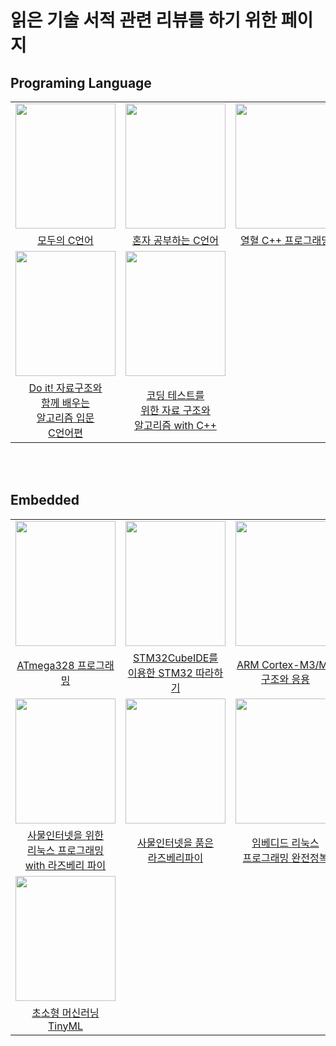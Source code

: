 # 읽은 기술 서적 관련 리뷰를 하기 위한 페이지

## Programing Language
||||||
|:---:|:---:|:---:|:---:|:---:|
|<img src="https://user-images.githubusercontent.com/87363461/150676139-a7cdb20d-31c5-4b92-adea-04fe6188b85e.JPG" width="160" height="200">|<img src="https://user-images.githubusercontent.com/87363461/150676348-4b6ba6e9-2f0a-49c3-9b8a-9ad8a1a8cb64.JPG" width="160" height="200">|<img src="https://user-images.githubusercontent.com/87363461/150676442-c54e4ca4-42f6-4151-9e74-76207e1f7978.JPG" width="160" height="200">|<img src="https://user-images.githubusercontent.com/87363461/150676748-b65d827b-fcef-4244-a420-161be90feba2.JPG" width="160" height="200">|<img src="https://user-images.githubusercontent.com/87363461/150676826-d52cd80e-57ae-4db1-a59a-b22f396fc4e3.JPG" width="160" height="200">|
|[모두의 C언어](https://github.com/JeHeeYu/Book-Reviews/blob/main/Language/%EB%AA%A8%EB%91%90%EC%9D%98%20C%EC%96%B8%EC%96%B4)|[혼자 공부하는 C언어](https://github.com/JeHeeYu/Book-Reviews/tree/main/Language)|[열혈 C++ 프로그래밍](https://github.com/JeHeeYu/Book-Reviews/tree/main/Language)|[이것이 C++이다](https://github.com/JeHeeYu/Book-Reviews/blob/main/Language/%EC%9D%B4%EA%B2%83%EC%9D%B4%20C%2B%2B%EC%9D%B4%EB%8B%A4)|[Do it! 점프 투 파이썬](https://github.com/JeHeeYu/Book-Reviews/blob/main/Language/Do%20it!%20%EC%A0%90%ED%94%84%20%ED%88%AC%20%ED%8C%8C%EC%9D%B4%EC%8D%AC)|
|<img src="https://user-images.githubusercontent.com/87363461/150677070-fa6041a3-ec33-42ee-b297-9d289c3c7586.JPG" width="160" height="200">|<img src="https://user-images.githubusercontent.com/87363461/150677210-c721fc2c-4537-427f-9b48-34d103c9ee89.JPG" width="160" height="200">|
|[Do it! 자료구조와 <br>함께 배우는<br>알고리즘 입문<br>C언어편](https://github.com/JeHeeYu/Book-Reviews/blob/main/Language/Do%20it!%20%EC%9E%90%EB%A3%8C%EA%B5%AC%EC%A1%B0%EC%99%80%20%ED%95%A8%EA%BB%98%20%EB%B0%B0%EC%9A%B0%EB%8A%94%20%EC%95%8C%EA%B3%A0%EB%A6%AC%EC%A6%98%20%EC%9E%85%EB%AC%B8%20C%EC%96%B8%EC%96%B4%ED%8E%B8)|[코딩 테스트를<br>위한 자료 구조와<br> 알고리즘 with C++](https://github.com/JeHeeYu/Book-Reviews/blob/main/Language/%EC%BD%94%EB%94%A9%20%ED%85%8C%EC%8A%A4%ED%8A%B8%EB%A5%BC%20%EC%9C%84%ED%95%9C%20%EC%9E%90%EB%A3%8C%20%EA%B5%AC%EC%A1%B0%EC%99%80%20%EC%95%8C%EA%B3%A0%EB%A6%AC%EC%A6%98%20with%20C%2B%2B)|

<br>
<br>

## Embedded
||||||
|:---:|:---:|:---:|:---:|:---:|
|<img src="https://user-images.githubusercontent.com/87363461/150677495-a6903806-66f7-4ef6-8e64-2d303323279f.JPG" width="160" height="200">|<img src="https://user-images.githubusercontent.com/87363461/150677561-19ba2f5b-6939-45db-800d-cf88a75decac.JPG" width="160" height="200">|<img src="https://user-images.githubusercontent.com/87363461/150677858-4138dd80-23e1-4b3c-9f76-5cd9981987d0.JPG" width="160" height="200">|<img src="https://user-images.githubusercontent.com/87363461/150679413-4a14a854-5b9a-45b5-8116-430bc52260cf.JPG" width="160" height="200">|<img src="https://user-images.githubusercontent.com/87363461/150679476-00048f9c-725b-451e-b452-3563f872aeb1.JPG" width="160" height="200">|
|[ATmega328 프로그래밍](https://github.com/JeHeeYu/Book-Reviews/blob/main/Embedded/ATmega328%20%ED%94%84%EB%A1%9C%EA%B7%B8%EB%9E%98%EB%B0%8D)|[STM32CubeIDE를<br>이용한 STM32 따라하기](https://github.com/JeHeeYu/Book-Reviews/blob/main/Embedded/STM32CubeIDE%EB%A5%BC%20%EC%9D%B4%EC%9A%A9%ED%95%9C%20STM32%20%EB%94%B0%EB%9D%BC%ED%95%98%EA%B8%B0)|[ARM Cortex-M3/M4<br>구조와 응용](https://github.com/JeHeeYu/Book-Reviews/tree/main/Language)|[Cortex-M4 이론과 실무](https://github.com/JeHeeYu/Book-Reviews/blob/main/Embedded/Cortex-M4%20%EC%9D%B4%EB%A1%A0%EA%B3%BC%20%EC%8B%A4%EB%AC%B4)|[PADS로<br>PCB 아트웍<br>혼자하기](https://github.com/JeHeeYu/Book-Reviews/blob/main/Embedded/PADS%EB%A1%9C%20PCB%20%EC%95%84%ED%8A%B8%EC%9B%8D%20%ED%98%BC%EC%9E%90%ED%95%98%EA%B8%B0)|
|<img src="https://user-images.githubusercontent.com/87363461/150679609-e8aa762c-5708-48a1-a481-eb7b01507ef8.JPG" width="160" height="200">|<img src="https://user-images.githubusercontent.com/87363461/150679641-ab1a2e3c-956d-418a-9f1f-582c4285c2b2.JPG" width="160" height="200">|<img src="https://user-images.githubusercontent.com/87363461/150679767-ebe11a27-82b8-49d6-b5f8-084afacae2a8.JPG" width="160" height="200">|<img src="https://user-images.githubusercontent.com/87363461/150679786-2de8f568-8595-4a4a-b780-105c6104f558.JPG" width="160" height="200">|<img src="https://user-images.githubusercontent.com/87363461/150679799-f33c9cdb-1715-4fce-87e4-c67693e17432.JPG" width="160" height="200">|
|[사물인터넷을 위한<br>리눅스 프로그래밍<br>with 라즈베리 파이](https://github.com/JeHeeYu/Book-Reviews/blob/main/Embedded/%EC%82%AC%EB%AC%BC%EC%9D%B8%ED%84%B0%EB%84%B7%EC%9D%84%20%EC%9C%84%ED%95%9C%20%EB%A6%AC%EB%88%85%EC%8A%A4%20%ED%94%84%EB%A1%9C%EA%B7%B8%EB%9E%98%EB%B0%8D%20with%20%EB%9D%BC%EC%A6%88%EB%B2%A0%EB%A6%AC%20%ED%8C%8C%EC%9D%B4)|[사물인터넷을 품은<br>라즈베리파이](https://github.com/JeHeeYu/Book-Reviews/blob/main/Embedded/%EC%82%AC%EB%AC%BC%EC%9D%B8%ED%84%B0%EB%84%B7%EC%9D%84%20%ED%92%88%EC%9D%80%20%EB%9D%BC%EC%A6%88%EB%B2%A0%EB%A6%AC%ED%8C%8C%EC%9D%B4)|[임베디드 리눅스<br>프로그래밍 완전정복](https://github.com/JeHeeYu/Book-Reviews/blob/main/Embedded/%EC%9E%84%EB%B2%A0%EB%94%94%EB%93%9C%20%EB%A6%AC%EB%88%85%EC%8A%A4%20%ED%94%84%EB%A1%9C%EA%B7%B8%EB%9E%98%EB%B0%8D%20%EC%99%84%EC%A0%84%EC%A0%95%EB%B3%B5)|[임베디드<br>프로그래밍<br>C코드 최적화](https://github.com/JeHeeYu/Book-Reviews/blob/main/Embedded/%EC%9E%84%EB%B2%A0%EB%94%94%EB%93%9C%20%ED%94%84%EB%A1%9C%EA%B7%B8%EB%9E%98%EB%B0%8D%20C%EC%BD%94%EB%93%9C%20%EC%B5%9C%EC%A0%81%ED%99%94)|[진짜 코딩하며 배우는<br>라즈베리파이4](https://github.com/JeHeeYu/Book-Reviews/blob/main/Embedded/%EC%A7%84%EC%A7%9C%20%EC%BD%94%EB%94%A9%ED%95%98%EB%A9%B0%20%EB%B0%B0%EC%9A%B0%EB%8A%94%20%EB%9D%BC%EC%A6%88%EB%B2%A0%EB%A6%AC%ED%8C%8C%EC%9D%B44)|
|<img src="https://user-images.githubusercontent.com/87363461/150679947-e5b8b7c2-130d-44aa-afc1-2737d072b1b7.JPG" width="160" height="200">|
|[초소형 머신러닝 TinyML](https://github.com/JeHeeYu/Book-Reviews/blob/main/Embedded/%EC%B4%88%EC%86%8C%ED%98%95%20%EB%A8%B8%EC%8B%A0%EB%9F%AC%EB%8B%9D%20TinyML)|
